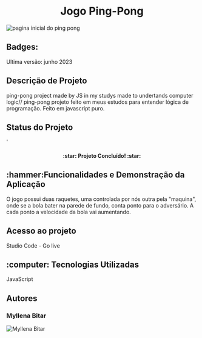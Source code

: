 <h1 align="center">Jogo Ping-Pong </h1>

<img src="https://github.com/user-attachments/assets/728b1f0e-cc11-41e7-9296-8b612cb7f75c" alt="pagina inicial do ping pong">




<h2>Badges:</h2>


Ultima versão: junho 2023

<h2>Descrição de Projeto</h2>
  ping-pong project made by JS in my studys made to undertands computer logic// ping-pong projeto feito em meus estudos para entender lógica de programação. Feito em javascript puro.

<h2>Status do Projeto</h2>'
<h4 align="center">
  :star: Projeto Concluído! :star:
</h4>
<h2>:hammer:Funcionalidades e Demonstração da Aplicação</h2>
  O jogo possui duas raquetes, uma controlada por nós outra pela "maquina", onde se a bola bater na parede de fundo, conta ponto para o adversário. A cada ponto a velocidade da bola vai aumentando.
<h2>Acesso ao projeto</h2>
  Studio Code - Go live 

<h2> :computer: Tecnologias Utilizadas</h2>
  JavaScript 

<H2>Autores</H2>
<h3>Myllena Bitar</h3>
<img src="https://avatars.githubusercontent.com/u/111917539?v=4" alt="Myllena Bitar">

